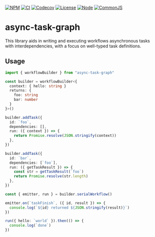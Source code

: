 [![NPM](https://img.shields.io/npm/v/async-task-graph)](https://www.npmjs.com/package/async-task-graph)
[![CI](https://img.shields.io/github/actions/workflow/status/sargunv/async-task-graph/ci.yml)](https://github.com/sargunv/async-task-graph/actions/workflows/ci.yml)
[![Codecov](https://img.shields.io/codecov/c/github/sargunv/async-task-graph?token=IIYTXZ5MRM)](https://app.codecov.io/gh/sargunv/async-task-graph/)
[![License](https://img.shields.io/npm/l/async-task-graph)](https://github.com/sargunv/async-task-graph/blob/main/LICENSE)
[![Node](https://img.shields.io/node/v/async-task-graph)](https://github.com/sargunv/async-task-graph/blob/main/package.json)
[![CommonJS](https://img.shields.io/badge/module%20type-commonjs-brightgreen)](https://github.com/sargunv/async-task-graph/blob/main/package.json)

# async-task-graph

This library aids in writing and executing workflows asynchronous tasks with
interdependencies, with a focus on well-typed task definitions.

## Usage

```ts
import { workflowBuilder } from "async-task-graph"

const builder = workflowBuilder<{
  context: { hello: string }
  returns: {
    foo: string
    bar: number
  }
}>()

builder.addTask({
  id: `foo`,
  dependencies: [],
  run: ({ context }) => {
    return Promise.resolve(JSON.stringify(context))
  },
})

builder.addTask({
  id: `bar`,
  dependencies: [`foo`],
  run: ({ getTaskResult }) => {
    const str = getTaskResult(`foo`)
    return Promise.resolve(str.length)
  },
})

const { emitter, run } = builder.serialWorkflow()

emitter.on(`taskFinish`, ({ id, result }) => {
  console.log(`${id} returned ${JSON.stringify(result)}`)
})

run({ hello: `world` }).then(() => {
  console.log(`done`)
})
```
